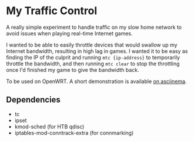 My Traffic Control
==================

A really simple experiment to handle traffic on my slow home network to avoid issues when playing real-time Internet games.

I wanted to be able to easily throttle devices that would swallow up my Internet bandwidth, resulting in high lag in games. I wanted it to be easy as finding the IP of the culprit and running `mtc {ip-address}` to temporarily throttle the bandwidth, and then running `mtc clear` to stop the throttling once I'd finished my game to give the bandwidth back.

To be used on OpenWRT. A short demonstration is available [on asciinema](https://asciinema.org/a/4yrb0aovq6qwn7mcqd8moytz8).

Dependencies
------------

- tc
- ipset
- kmod-sched (for HTB qdisc)
- iptables-mod-conntrack-extra (for connmarking)
